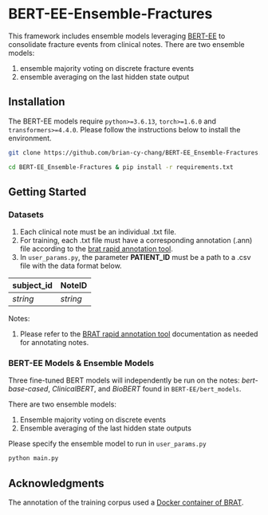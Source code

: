 # BERT-EE-Ensemble-Fractures
This framework includes ensemble models leveraging [BERT-EE](https://github.com/wilsonlau-uw/BERT-EE) to consolidate fracture events from clinical notes. There are two ensemble models: 
1) ensemble majority voting on discrete fracture events 
2) ensemble averaging on the last hidden state output

## Installation
The BERT-EE models require `python>=3.6.13`, `torch>=1.6.0` and `transformers>=4.4.0`. Please follow the instructions below to install the environment.

```bash
git clone https://github.com/brian-cy-chang/BERT-EE_Ensemble-Fractures.git

cd BERT-EE_Ensemble-Fractures & pip install -r requirements.txt
```

## Getting Started
### Datasets
1. Each clinical note must be an individual .txt file.
2. For training, each .txt file must have a corresponding annotation (.ann) file according to the [brat rapid annotation tool](https://brat.nlplab.org/).
3. In `user_params.py`, the parameter **PATIENT_ID** must be a path to a .csv file with the data format below.

| subject_id                    | NoteID         | 
|-------------------------------|----------------|
| *string*                      | *string*       |

Notes:

1. Please refer to the [BRAT rapid annotation tool](https://brat.nlplab.org/) documentation as needed for annotating notes. 

### BERT-EE Models & Ensemble Models
Three fine-tuned BERT models will independently be run on the notes: *bert-base-cased*, *ClinicalBERT*, and *BioBERT* found in `BERT-EE/bert_models`.

There are two ensemble models:

1. Ensemble majority voting on discrete events
2. Ensemble averaging of the last hidden state outputs

Please specify the ensemble model to run in `user_params.py`

```python
python main.py
```

## Acknowledgments
The annotation of the training corpus used a [Docker container of BRAT](https://github.com/ddevaraj/docker-brat).